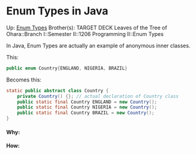 # Enum Types in Java

Up: [Enum Types](enum_types)
Brother(s):
TARGET DECK
Leaves of the Tree of Ohara::Branch I::Semester II::1206 Programming II::Enum Types

In Java, Enum Types are actually an example of anonymous inner classes.

This:

```Java
public enum Country{ENGLAND, NIGERIA, BRAZIL}
```

Becomes this:

```Java
static public abstract class Country {
	private Country() {}; // actual declaration of Country class
	public static final Country ENGLAND = new Country();
	public static final Country NIGERIA = new Country();
	public static final Country BRAZIL = new Country();
}
```
































#### Why:
#### How:









